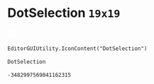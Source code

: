 # DotSelection `19x19`
<img src="/img/DotSelection.png" width=19 height=19>

``` CSharp
EditorGUIUtility.IconContent("DotSelection")
```
```
DotSelection
```
```
-3482997569041162315
```
